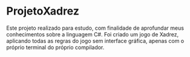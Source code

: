 # ProjetoXadrez 
Este projeto realizado para estudo, com finalidade de aprofundar meus conhecimentos sobre a linguagem C#.
Foi criado um jogo de Xadrez, aplicando todas as regras do jogo sem interface gráfica, apenas com o próprio terminal do próprio compilador. 
